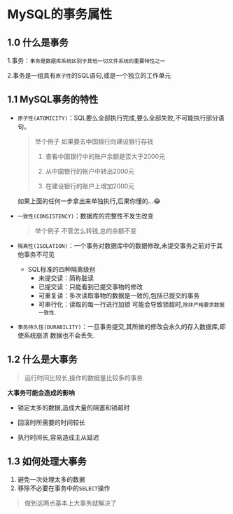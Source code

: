 # MySQL的事务属性

## 1.0 什么是事务

1.事务：`事务是数据库系统区别于其他一切文件系统的重要特性之一`

2.事务是一组具有`原子性`的SQL语句,或是一个独立的工作单元

## 1.1 MySQL事务的特性

- `原子性(ATOMICITY)`：SQL要么全部执行完成,要么全部失败,不可能执行部分语句。

  > 举个例子 如果要去中国银行向建设银行存钱
  >
  > 1. 查看中国银行中的账户余额是否大于2000元
  >
  > 2. 从中国银行的帐户中转出2000元
  >
  > 3. 在建设银行的账户上增加2000元
  
  如果上面的任何一步拿出来单独执行,后果你懂的...😂

- `一致性(CONSISTENCY)`：数据库的完整性不发生改变

  > 举个例子 不管怎么转钱,总的余额不变

- `隔离性(ISOLATION)`：一个事务对数据库中的数据修改,未提交事务之前对于其他事务不可见

  - SQL标准的四种隔离级别
    - 未提交读：简称脏读
    - 已提交读：只能看到已提交事物的修改
    - 可重复读：多次读取事物的数据是一致的,包括已提交的事务
    - 可串行化：读取的每一行进行加锁 可能会导致锁超时,`除非严格要求数据一致性`.

- `事务持久性(DURABILITY)`：一旦事务提交,其所做的修改会永久的存入数据库,即使系统崩溃 数据也不会丢失.

## 1.2 什么是大事务

>  运行时间比较长,操作的数据量比较多的事务.

**大事务可能会造成的影响**

- 锁定太多的数据,造成大量的阻塞和锁超时 

- 回滚时所需要的时间较长

- 执行时间长,容易造成主从延迟

## 1.3 如何处理大事务

1. 避免一次处理太多的数据
2. 移除不必要在事务中的`SELECT`操作

> 做到这两点基本上大事务就解决了

